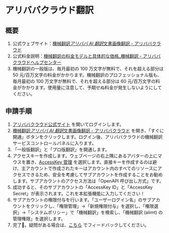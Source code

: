 # アリババクラウド翻訳

## 概要

1. 公式ウェブサイト：[機械翻訳*アリババ AI 翻訳*文書画像翻訳 - アリババクラウド](https://www.aliyun.com/product/ai/alimt)
2. 公式料金説明：[機械翻訳の料金モデルと具体的な価格\_機械翻訳 - アリババクラウドヘルプセンター](https://help.aliyun.com/document_detail/197134.html)
3. 機械翻訳の一般版は、毎月最初の 100 万文字が無料で、それを超える部分は 50 元/百万文字の料金がかかります。機械翻訳のプロフェッショナル版も、毎月最初の 100 万文字が無料で、それを超える部分は 60 元/百万文字の料金がかかります。使用量に注意して、予期せぬ料金が発生しないようにしてください。

## 申請手順

1. [アリババクラウド公式サイト](https://www.aliyun.com/) を開いてログインします。
2. [機械翻訳*アリババ AI 翻訳*文書画像翻訳 - アリババクラウド](https://www.aliyun.com/product/ai/alimt) を開き、「すぐに開通」ボタンをクリックします。ログイン後、アリババクラウドの機械翻訳サービスコントロールパネルに入ります。
3. 「一般版翻訳」と「プロ版翻訳」を開通します。
4. アクセスキーを作成します。ウェブページの右上隅にあるアバターの上にマウスを置き、[AccessKey 管理](https://ram.console.aliyun.com/manage/ak) を選択します。直接キーを作成するのは避け、主アカウントで作成されたキーはアカウント内のすべてのリソースにアクセスできるため、安全を考慮してサブアカウントを作成することをお勧めします。サブアカウントのアクセス方法は「OpenAPI 呼び出し方式」です。
5. 成功すると、そのサブアカウントの「AccessKey ID」と「AccessKey Secret」が表示されます。これを本拡張機能に入力してください！
6. サブアカウントの権限付与を行います。「ユーザーログイン名」のサブアカウントをクリックし、「権限管理」→「新規権限付与」を選択し、「権限選択」→「システムポリシー」で「機械翻訳」を検索し、「機械翻訳 (alimt) の管理権限」を選択します。
7. 完了🎉。疑問がある場合は、[こちら](https://github.com/immersive-translate/immersive-translate/issues/137) でフィードバックしてください。
